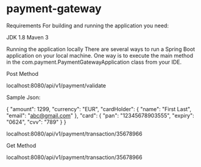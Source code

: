 # payment-gateway

Requirements
For building and running the application you need:

JDK 1.8
Maven 3

Running the application locally
There are several ways to run a Spring Boot application on your local machine. One way is to execute the main method in the com.payment.PaymentGatewayApplication class from your IDE.

Post Method

localhost:8080/api/v1/payment/validate

Sample Json:

{
	"amount": 1299,
	"currency": "EUR",
	"cardHolder": {
		"name": "First Last",
		"email": "abc@gmail.com"
	},
	"card": {
		"pan": "12345678903555",
		"expiry": "0624",
		"cvv": "789"
	}
}

localhost:8080/api/v1/payment/transaction/35678966


Get Method

localhost:8080/api/v1/payment/transaction/35678966
